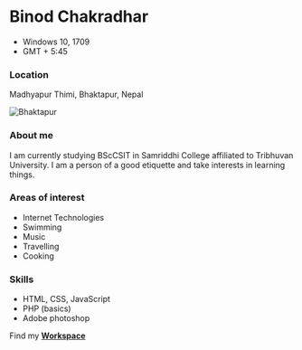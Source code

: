 # Binod Chakradhar
* Windows 10, 1709
* GMT + 5:45

### Location
Madhyapur Thimi, Bhaktapur, Nepal

![Bhaktapur](http://ecs.com.np/fckimage/article/images/2017/June/bhak.jpg)

### About me
I am currently studying BScCSIT in Samriddhi College affiliated to Tribhuvan University. I am a person of a good etiquette and take interests in learning things.

### Areas of interest
* Internet Technologies
* Swimming
* Music
* Travelling
* Cooking

### Skills
* HTML, CSS, JavaScript
* PHP (basics)
* Adobe photoshop

Find my [__Workspace__](https://github.com/beknot)
